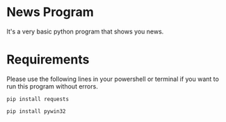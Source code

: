# News Program

It's a very basic python program that shows you news.

# Requirements

Please use the following lines in your powershell or terminal if you want to run this program without errors.

```
pip install requests
```
```
pip install pywin32
```

